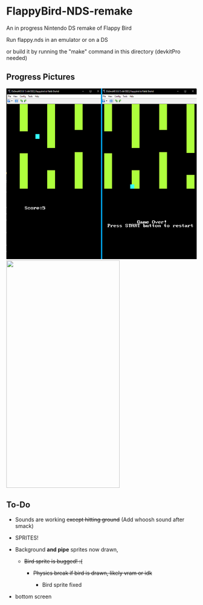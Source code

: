 # FlappyBird-NDS-remake


An in progress Nintendo DS remake of Flappy Bird

Run flappy.nds in an emulator or on a DS

or build it by running the "make" command in this directory (devkitPro needed)

## Progress Pictures
<img src="https://github.com/rakib-shahid/FlappyBird-NDS-remake/blob/main/pics/flappy%20bird%20ds.png" width="600" height="450"/>
<img src="/pics/flappyGif.gif" width="300" height="600"/>

## To-Do

- Sounds are working ~~except hitting ground~~ (Add whoosh sound after smack)

- SPRITES!

* Background **and pipe** sprites now drawn,

  * ~~Bird sprite is bugged! :(~~

    * ~~Physics break if bird is drawn, likely vram or idk~~

      * Bird sprite fixed

- bottom screen
